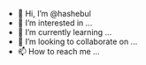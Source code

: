 - 👋 Hi, I’m @hashebul
- 👀 I’m interested in ...
- 🌱 I’m currently learning ...
- 💞️ I’m looking to collaborate on ...
- 📫 How to reach me ...

<!---
hashebul/hashebul is a ✨ special ✨ repository because its `README.md` (this file) appears on your GitHub profile.
You can click the Preview link to take a look at your changes.
--->
